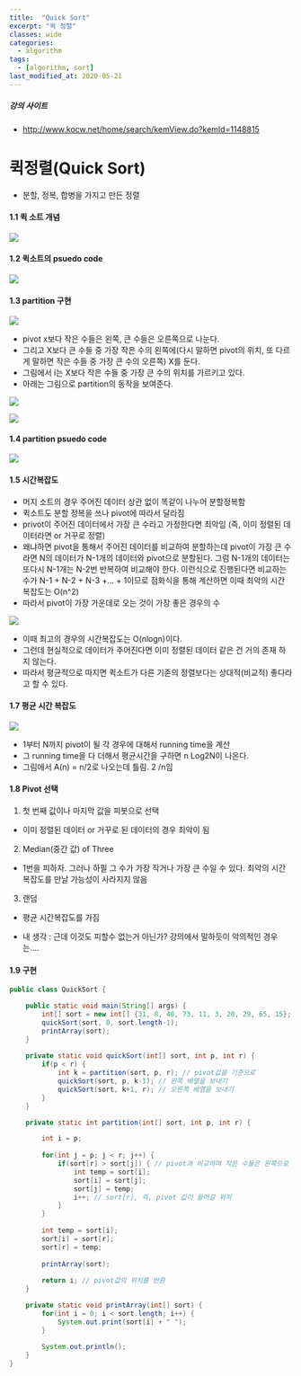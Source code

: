 ```yaml
---
title:  "Quick Sort"
excerpt: "퀵 정렬"
classes: wide
categories:
  - algorithm
tags:
  - [algorithm, sort]
last_modified_at: 2020-05-21
---
```


##### 강의 사이트

* http://www.kocw.net/home/search/kemView.do?kemId=1148815



# 퀵정렬(Quick Sort)

* 분할, 정복, 합병을 가지고 만든 정렬



#### 1.1 퀵 소트 개념

![]({{site.url}}/assets/images/algo16.PNG)

#### 1.2 퀵소트의 psuedo code

![]({{site.url}}/assets/images/algo15.PNG)

#### 1.3 partition 구현

![]({{site.url}}/assets/images/algo14.PNG)

* pivot x보다 작은 수들은 왼쪽, 큰 수들은 오른쪽으로 나눈다.
* 그리고 X보다 큰 수들 중 가장 작은 수의 왼쪽에(다시 말하면 pivot의 위치, 또 다르게 말하면 작은 수들 중 가장 큰 수의 오른쪽) X를 둔다.
* 그림에서 i는 X보다 작은 수들 중 가장 큰 수의 위치를 가르키고 있다.
* 아래는 그림으로 partition의 동작을 보여준다.

![]({{site.url}}/assets/images/algo17.PNG)

![]({{site.url}}/assets/images/algo18.PNG)

#### 1.4 partition psuedo code

![]({{site.url}}/assets/images/algo19.PNG)



#### 1.5 시간복잡도

* 머지 소트의 경우 주어진 데이터 상관 없이 똑같이 나누어 분할정복함
* 퀵소트도 분할 정복을 쓰나 pivot에 따라서 달라짐
* privot이 주어진 데이터에서 가장 큰 수라고 가정한다면 최악임 (즉, 이미 정렬된 데이터라면 or 거꾸로 정렬)
* 왜냐하면 pivot을 통해서 주어진 데이터를 비교하여  분할하는데 pivot이 가장 큰 수라면 N의 데이터가 N-1개의 데이터와 pivot으로 분할된다. 그럼 N-1개의 데이터는 또다시 N-1개는 N-2번 반복하여 비교해야 한다. 이런식으로 진행된다면 비교하는 수가 N-1 + N-2 + N-3 +... + 1이므로 점화식을 통해 계산하면 이때 최악의 시간 복잡도는 O(n^2)
* 따라서 pivot이 가장 가운데로 오는 것이 가장 좋은 경우의 수

![]({{site.url}}/assets/images/algo20.PNG)

* 이때 최고의 경우의 시간복잡도는 O(nlogn)이다.
* 그런데 현실적으로 데이터가 주어진다면 이미 정렬된 데이터 같은 건 거의 존재 하지 않는다.
* 따라서 평균적으로 따지면 퀵소트가 다른 기존의 정렬보다는 상대적(비교적) 좋다라고 할 수 있다.



#### 1.7 평균 시간 복잡도

![]({{site.url}}/assets/images/algo21.PNG)

* 1부터 N까지 pivot이 될 각 경우에 대해서 running time을 계산
* 그 running time을 다 더해서 평균시간을 구하면 n Log2N이 나온다.
* 그림에서 A(n) = n/2로 나오는데 틀림. 2 /n임



#### 1.8 Pivot 선택

1. 첫 번째 값이나 마지막 값을 피봇으로 선택

* 이미 정렬된 데이터 or 거꾸로 된 데이터의 경우 최악이 됨

2. Median(중간 값) of Three

* 1번을 피하자. 그러나 하필 그 수가 가장 작거나 가장 큰 수일 수 있다. 최악의 시간복잡도를 만날 가능성이 사라지지 않음

3. 랜덤

* 평균 시간복잡도를 가짐

* 내 생각 : 근데 이것도 피할수 없는거 아닌가? 강의에서 말하듯이 악의적인 경우는....



#### 1.9 구현

```java
public class QuickSort {

	public static void main(String[] args) {
		int[] sort = new int[] {31, 8, 48, 73, 11, 3, 20, 29, 65, 15};
		quickSort(sort, 0, sort.length-1);
		printArray(sort);
	}
	
	private static void quickSort(int[] sort, int p, int r) {
		if(p < r) {
			int k = partition(sort, p, r); // pivot값을 기준으로
			quickSort(sort, p, k-1); // 왼쪽 배열을 보내기
			quickSort(sort, k+1, r); // 오른쪽 배열을 보내기
		}
	}

	private static int partition(int[] sort, int p, int r) {

		int i = p;
		
		for(int j = p; j < r; j++) {
			if(sort[r] > sort[j]) { // pivot과 비교하며 작은 수들은 왼쪽으로 몰기
				int temp = sort[i];
				sort[i] = sort[j];
				sort[j] = temp;
				i++; // sort[r], 즉, pivot 값이 들어갈 위치
			}
		}
		
		int temp = sort[i];
		sort[i] = sort[r];
		sort[r] = temp;
		
		printArray(sort);
		
		return i; // pivot값의 위치를 반환
	}

	private static void printArray(int[] sort) {
		for(int i = 0; i < sort.length; i++) {
			System.out.print(sort[i] + " ");
		}
		
		System.out.println();
	}
}
```
